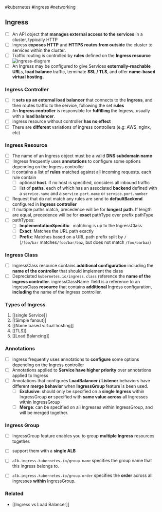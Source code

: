 #kubernetes #ingress #networking 
## Ingress
- [ ] An API object that **manages external access to the services** in a cluster, typically HTTP
- [ ] Ingress **exposes** **HTTP** and **HTTPS** **routes from outside** the cluster to services within the cluster.
- [ ] Traffic routing is controlled by **rules** defined on the **Ingress resource**
![ingress-diagram](https://d33wubrfki0l68.cloudfront.net/91ace4ec5dd0260386e71960638243cf902f8206/c3c52/docs/images/ingress.svg)
- [ ] An Ingress may be configured to give Services **externally-reachable URL**s, **load balance** traffic, terminate **SSL / TLS**, and offer **name-based virtual hosting.**

### Ingress Controller
- [ ] it **sets up an external load balancer** that connects to the **Ingress**, and then routes traffic to the service, following the set **rules**
- [ ] An **Ingress controller** is responsible for **fulfilling** the Ingress, usually with a **load balancer**. 
- [ ] Ingress resource without controller **has no effect**
- [ ] There are **different** variations of ingress controllers (e.g: AWS, nginx, etc)

### Ingress Resource
- [ ] The name of an Ingress object must be a valid **DNS subdomain name**
- [ ]  Ingress frequently uses **annotations** to configure some options depending on the Ingress controller
- [ ] it contains a list of **rules** matched against all incoming requests. each rule contain
	- [ ] optional **host**. if no host is specified, considers all inbound traffic
	- [ ] list of **paths**. each of which has an associated **backend** defined with a `service.name` and a `service.port.name` or `service.port.number`
- [ ] Request that do not match any rules are send to **defaultBackend** configured in **Ingress controller**
- [ ] If multiple paths match, precedence will be for **longest path**. If length are equal, precedence will be for **exact** pathType over prefix pathType
- [ ] pathTypes:
	- [ ] **ImplementationSpecific**:  matching is up to the IngressClass
	- [ ] **Exact**: Matches the URL path exactly
	- [ ] **Prefix**: Matches based on a URL path prefix split by `/` (`/foo/bar` matches`/foo/bar/baz`, but does not match `/foo/barbaz`)

### Ingress Class
- [ ] IngressClass resource contains **additional configuration** including the **name of the controller** that should implement the class
- [ ] Depreciated `kubernetes.io/ingress.class` reference the **name of the ingress controller**. ingressClassName  field is a reference to an IngressClass **resource** that contains **additional** Ingress configuration, **including** the name of the Ingress controller.

### Types of Ingress
1.  [[single Service]]
2. [[Simple fanout]]
3. [[Name based virtual hosting]]
4. [[TLS]]
5. [[Load Balancing]]

### Annotations
- [ ] Ingress frequently uses annotations to **configure** some options depending on the Ingress controller
- [ ] Annotations applied to **Service have higher priority** over annotations applied to Ingress
- [ ] Annotations that configures **LoadBalancer / Listener** behaviors have different **merge behavior** when **IngressGroup** feature is been used.
	- [ ] **Exclusive**: should only be specified on a **single Ingress** within IngressGroup **or** specified with **same value across** all Ingresses within IngressGroup
	- [ ] **Merge**: can be specified on all Ingresses within IngressGroup, and will be merged together.

### Ingress Group
- [ ] IngressGroup feature enables you to group **multiple Ingress** resources together.
- [ ] support them with a **single ALB**
- [ ] `alb.ingress.kubernetes.io/group.name` specifies the group name that this Ingress belongs to.
- [ ] `alb.ingress.kubernetes.io/group.order` specifies the **order** across all Ingresses **within** IngressGroup.


### Related
- [[Ingress vs Load Balancer]]
